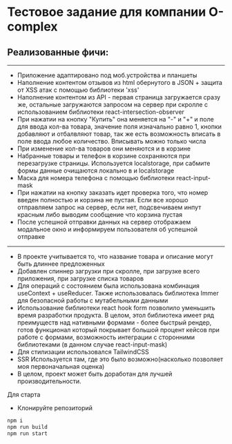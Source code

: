 # Тестовое задание для компании O-complex
## Реализованные фичи:
---
- Приложение адаптировано под моб.устройства и планшеты
- Наполнение контентом отзывов из html обернутого в JSON + защита от XSS атак с помощью библиотеки 'xss'
- Наполнение контентом из API - первая страница загружается сразу же, остальные загружаются запросом на сервер при скролле с использованием библиотеки react-intersection-observer
- При нажатии на кнопку "Купить" она меняется на "-" и "+" и поле для ввода кол-ва товара, значение поля изначально равно 1, кнопки добавляют и отбалвляют товар, так же есть возможность вписать в поле ввода любое количество. Вписывать можно только числа
- При изменение кол-ва товаров они меняются и в корзине
- Набранные товары и телефон в корзине сохраняются при перезагрузке страницы. Используется localstorage, при сабмите формы данные очищаются локально в и localstorage
- Маска для номера телефона с помощью библиотеки react-input-mask
- При нажатии на кнопку заказать идет проверка того, что номер введен полностью и корзина не пустая. Если все хорошо отправляем запрос на сервер, если нет, подсвечиваем инпут красным либо выводим сообщение что корзина пустая
- После успешной отправки данных на сервер отображаем модальное окно и информируем пользователя об успешной отправке
---
- В проекте учитывается то, что название товара и описание могут быть длиннее предложенных
- Добавлен спиннер загрузки при скролле, при загрузке всего приложения, при загрузке списка товаров
- Для операций с состоянием была использована комбинация useContext + useReducer. Также использовалась библиотека Immer для безопасной работы с мутабельными данными
- Использование библиотеки react hook form позволило уменьшить время разработки продукта. В целом, этол библиотека имеет ряд преимуществ над нативными формами - более быстрый рендер, готов функционал который покрывает большой процент кейсов при работе с формами, возможность интеграции с сторонними библиотеками (в данном случае react-input-mask)
- Для стилизации использовался TailwindCSS 
- SSR Используется там, где это было возможно(насколько позволяет моя первоначальная оценка)
- В целом, проект может быть доработан для лучшей производительности.  

Для старта 
- Клонируйте репозиторий
```bash
npm i
npm run build
npm run start
```
